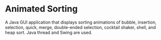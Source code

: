 Animated Sorting
===============

A Java GUI application that displays sorting animations of bubble, insertion, selection, quick, merge, double-ended selection, cocktail shaker, shell, and heap sort. Java thread and Swing are used.
